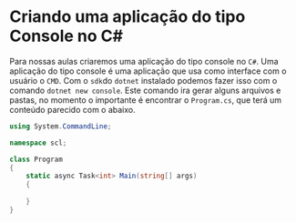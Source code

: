 # Criando uma aplicação do tipo Console no C#

Para nossas aulas criaremos uma aplicação do tipo console no `C#`. Uma aplicação do tipo console é uma aplicação que usa como interface com o usuário o `CMD`. Com o `sdk`do `dotnet` instalado podemos fazer isso com o comando `dotnet new console`. Este comando ira gerar alguns arquivos e pastas, no momento o importante é encontrar o `Program.cs`, que terá um conteúdo parecido com o abaixo.

```csharp
using System.CommandLine;

namespace scl;

class Program
{
    static async Task<int> Main(string[] args)
    {
       
    }
}
```